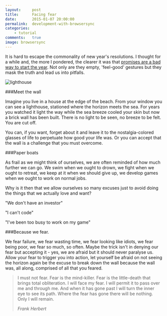 ```yaml
---
layout:     post
title:      Facing fear
date:       2015-01-07 20:00:00
permalink:  development-with-browsersync
categories: 
    - tutorial
comments:   true
image: browsersync
---
```


It is hard to escape the commonality of new year's resolutions. I thought for a while and, the more I pondered, the clearer it was that [promises are a bad way to start the year]({{site.baseurl}}/in-the-moment). Not only are they empty, 'feel-good' gestures but they mask the truth and lead us into pitfalls.

![lighthouse]({{site.baseurl}}/assets/lighthouse.png)

###Meet the wall

Imagine you live in a house at the edge of the beach. From your window you can see a lighthouse, stationed where the horizon meets the sea. For years you watched it light the way while the sea breeze cooled your skin but now a brick wall has been built. There is no light to be seen, no breeze to be felt. You are cut off.

You can, if you want, forget about it and leave it to the nostalgia-colored glasses of life to perpetuate how good your life was. Or you can accept that the wall is a challenge that you must overcome. 

###Paper boats

As frail as we might think of ourselves, we are often reminded of how much further we can go. We swim when we ought to drown, we fight when we ought to retreat, we keep at it when we should give up, we develop games when we ought to work on normal jobs.

Why is it then that we allow ourselves so many excuses just to avoid doing the things that we actually love and want?

"We don't have an investor"

"I can't code"

"I've been too busy to work on my game"

###Because we fear.

We fear failure, we fear wasting time, we fear looking like idiots, we fear being poor, we fear so much, so often. Maybe the trick isn't in denying our fear but accepting it - yes, we are afraid but it should never paralyse us. Allow your fear to trigger you into action, let yourself be afraid on not seeing the horizon again be the excuse to break down the wall because the wall was, all along, comprised of all that you feared.

<blockquote>
  <p>I must not fear. Fear is the mind-killer. Fear is the little-death that brings total obliteration. I will face my fear. I will permit it to pass over me and through me. And when it has gone past I will turn the inner eye to see its path. Where the fear has gone there will be nothing. Only I will remain.</p>
  <footer><cite title="Frank Herbert">Frank Herbert</cite></footer>
</blockquote>


